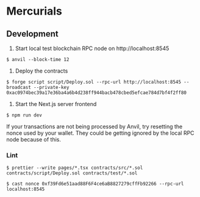 # Mercurials

## Development
1. Start local test blockchain RPC node on http://localhost:8545 
  ```
  $ anvil --block-time 12
  ```
1. Deploy the contracts
  ```
  $ forge script script/Deploy.sol --rpc-url http://localhost:8545 --broadcast --private-key 0xac0974bec39a17e36ba4a6b4d238ff944bacb478cbed5efcae784d7bf4f2ff80
  ```
1. Start the Next.js server frontend
  ```
  $ npm run dev
  ```
If your transactions are not being processed by Anvil, try resetting the nonce used by your wallet.  They could be getting ignored by the local RPC node because of this.

### Lint
```
$ prettier --write pages/*.tsx contracts/src/*.sol contracts/script/Deploy.sol contracts/test/*.sol
```

```
$ cast nonce 0xf39Fd6e51aad88F6F4ce6aB8827279cffFb92266 --rpc-url localhost:8545
```
